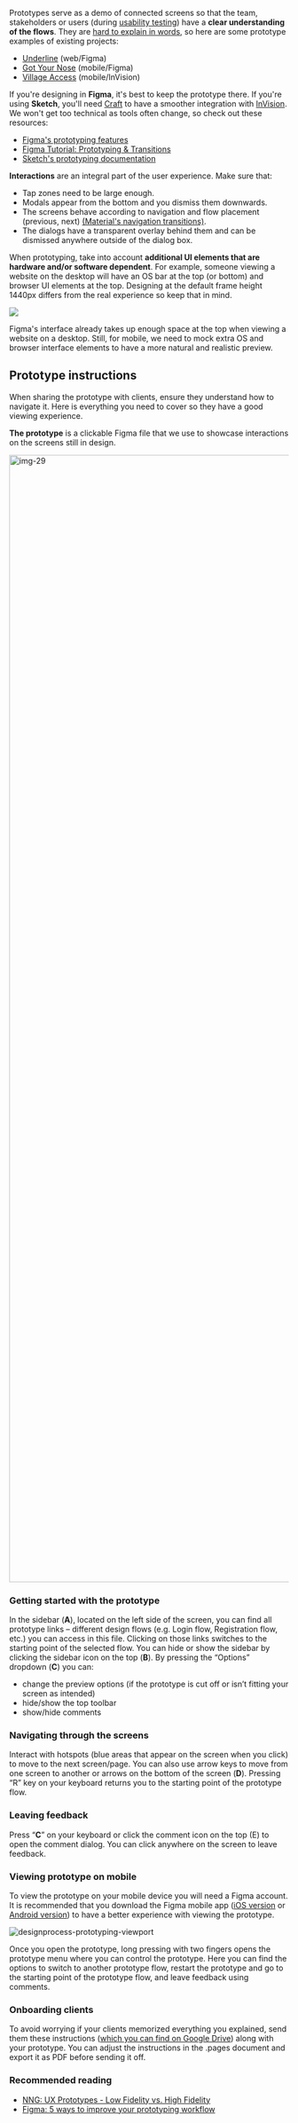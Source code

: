 Prototypes serve as a demo of connected screens so that the team, stakeholders or users (during [usability testing](https://infinum.com/handbook/books/design/design-process/discovery/usability-testing)) have a **clear understanding of the flows**. They are [hard to explain in words](https://twitter.com/kvyn_/status/1254789229181169665?s=21), so here are some prototype examples of existing projects:

- [Underline](https://www.figma.com/proto/xMM1jlyx2v7izkrUFxfGXo/07-Prototypes?node-id=652%3A3&scaling=min-zoom) (web/Figma)
- [Got Your Nose](https://www.figma.com/proto/VlOvNsX8TLiDHosL83P9MB/GotYourNoseDesign?node-id=325%3A9&scaling=scale-down) (mobile/Figma)
- [Village Access](https://projects.invisionapp.com/share/DPPZDB78HVF#/screens/340996012_01-_Home) (mobile/InVision)

If you're designing in **Figma**, it's best to keep the prototype there. If you're using **Sketch**, you'll need [Craft](https://www.invisionapp.com/craft) to have a smoother integration with [InVision](https://www.invisionapp.com/cloud/prototype). We won't get too technical as tools often change, so check out these resources:

- [Figma's prototyping features](https://www.figma.com/prototyping/)
- [Figma Tutorial: Prototyping & Transitions](https://www.youtube.com/watch?v=-d6zNGeF59M)
- [Sketch's prototyping documentation](https://www.sketch.com/docs/prototyping/)

**Interactions** are an integral part of the user experience. Make sure that:

- Tap zones need to be large enough.
- Modals appear from the bottom and you dismiss them downwards.
- The screens behave according to navigation and flow placement (previous, next) [(Material's navigation transitions)](https://material.io/design/navigation/navigation-transitions.html#peer-transitions).
- The dialogs have a transparent overlay behind them and can be dismissed anywhere outside of the dialog box.

When prototyping, take into account **additional UI elements that are hardware and/or software dependent**. For example, someone viewing a website on the desktop will have an OS bar at the top (or bottom) and browser UI elements at the top. Designing at the default frame height 1440px differs from the real experience so keep that in mind.

![](/img/designprocess-prototyping-viewport.jpg)

Figma's interface already takes up enough space at the top when viewing a website on a desktop. Still, for mobile, we need to mock extra OS and browser interface elements to have a more natural and realistic preview.


## Prototype instructions

When sharing the prototype with clients, ensure they understand how to navigate it. Here is everything you need to cover so they have a good viewing experience.

**The prototype** is a clickable Figma file that we use to showcase interactions on the screens still in design.

<img width="2033" alt="img-29" src="https://user-images.githubusercontent.com/99874159/215465347-6a13132b-3dd8-407b-ab37-38a29006307d.png">

### Getting started with the prototype
In the sidebar (**A**), located on the left side of the screen, you can find all prototype links – different
design flows (e.g. Login flow, Registration flow, etc.) you can access in this file. Clicking on those
links switches to the starting point of the selected flow.
You can hide or show the sidebar by clicking the sidebar icon on the top (**B**).
By pressing the “Options” dropdown (**C**) you can:

- change the preview options (if the prototype is cut off or isn’t fitting your screen as intended)
- hide/show the top toolbar
- show/hide comments

### Navigating through the screens
Interact with hotspots (blue areas that appear on the screen when you click) to move to the next
screen/page. You can also use arrow keys to move from one screen to another or arrows on the
bottom of the screen (**D**).
Pressing “R” key on your keyboard returns you to the starting point of the prototype flow.

### Leaving feedback
Press “**C**” on your keyboard or click the comment icon on the top (E) to open the comment dialog.
You can click anywhere on the screen to leave feedback.

### Viewing prototype on mobile
To view the prototype on your mobile device you will need a Figma account. It is recommended that you download the Figma mobile app ([iOS version](https://apps.apple.com/app/figma-mirror/id1152747299) or [Android version](https://play.google.com/store/apps/details?id=com.figma.mirror&pli=1)) to have a better experience with viewing the prototype. 

![designprocess-prototyping-viewport](https://user-images.githubusercontent.com/99874159/215481816-f3f0499e-775e-4bdd-aa45-293063681add.jpg)

Once you open the prototype, long pressing with two fingers opens the prototype menu where you can control the prototype. Here you can find the options to switch to another prototype flow, restart the prototype and go to the starting point of the prototype flow, and leave feedback using comments.

### Onboarding clients

To avoid worrying if your clients memorized everything you explained, send them these instructions ([which you can find on Google Drive](https://drive.google.com/drive/folders/1u44DuNNnRmG66KUBaBqTYfocrkoB27su)) along with your prototype. You can adjust the instructions in the .pages document and export it as PDF before sending it off. 

### Recommended reading

- [NNG: UX Prototypes - Low Fidelity vs. High Fidelity](https://www.nngroup.com/articles/ux-prototype-hi-lo-fidelity/)
- [Figma: 5 ways to improve your prototyping workflow](https://www.figma.com/best-practices/five-ways-to-improve-your-prototyping-workflow/)
